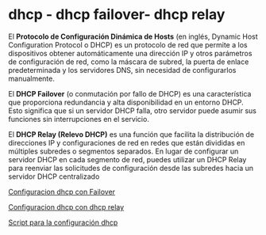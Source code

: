 # dhcp - dhcp failover- dhcp relay

El **Protocolo de Configuración Dinámica de Hosts** (en inglés, Dynamic Host Configuration Protocol o DHCP) es un protocolo de red que permite a los dispositivos obtener automáticamente una dirección IP y otros parámetros de configuración de red, como la máscara de subred, la puerta de enlace predeterminada y los servidores DNS, sin necesidad de configurarlos manualmente.

El **DHCP Failover** (o conmutación por fallo de DHCP) es una característica que proporciona redundancia y alta disponibilidad en un entorno DHCP. Esto significa que si un servidor DHCP falla, otro servidor puede asumir sus funciones sin interrupciones en el servicio.

El **DHCP Relay (Relevo DHCP)** es una función que facilita la distribución de direcciones IP y configuraciones de red en redes que están divididas en múltiples subredes o segmentos separados. En lugar de configurar un servidor DHCP en cada segmento de red, puedes utilizar un DHCP Relay para reenviar las solicitudes de configuración desde las subredes hacia un servidor DHCP centralizado


[Configuracion dhcp con Failover](dhcpFailover.md)

[Configuracion dhcp con dhcp relay](dhcpRelay.md)

[Script para la configuración dhcp](script-dhcp.md)




